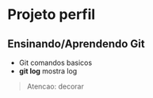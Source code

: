 # Projeto perfil
## Ensinando/Aprendendo Git
* Git comandos basicos
* **git log** mostra log
> Atencao: decorar
